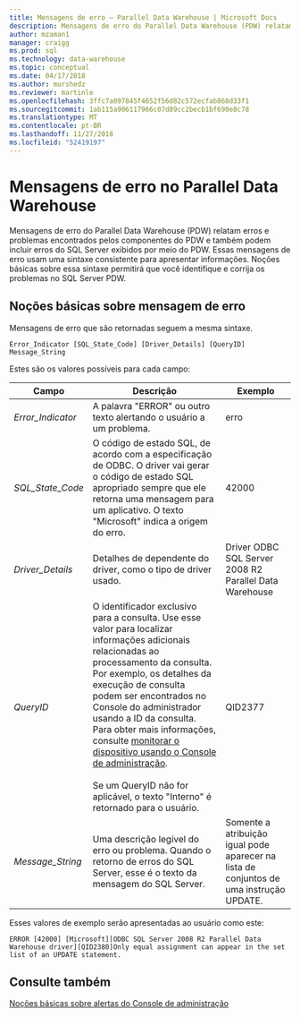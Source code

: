 ```yaml
---
title: Mensagens de erro – Parallel Data Warehouse | Microsoft Docs
description: Mensagens de erro do Parallel Data Warehouse (PDW) relatam erros e problemas encontrados pelos componentes do PDW e também podem incluir erros do SQL Server exibidos por meio do PDW. Essas mensagens de erro usam uma sintaxe consistente para apresentar informações. Noções básicas sobre essa sintaxe permitirá que você identifique e corrija os problemas.
author: mzaman1
manager: craigg
ms.prod: sql
ms.technology: data-warehouse
ms.topic: conceptual
ms.date: 04/17/2018
ms.author: murshedz
ms.reviewer: martinle
ms.openlocfilehash: 3ffc7a097845f4652f56d82c572ecfab868d33f1
ms.sourcegitcommit: 1ab115a906117966c07d89cc2becb1bf690e8c78
ms.translationtype: MT
ms.contentlocale: pt-BR
ms.lasthandoff: 11/27/2018
ms.locfileid: "52419197"
---
```

# <a name="error-messages-in-parallel-data-warehouse"></a>Mensagens de erro no Parallel Data Warehouse

Mensagens de erro do Parallel Data Warehouse (PDW) relatam erros e problemas encontrados pelos componentes do PDW e também podem incluir erros do SQL Server exibidos por meio do PDW. Essas mensagens de erro usam uma sintaxe consistente para apresentar informações. Noções básicas sobre essa sintaxe permitirá que você identifique e corrija os problemas no SQL Server PDW.  
  
## <a name="Basics"></a>Noções básicas sobre mensagem de erro  
Mensagens de erro que são retornadas seguem a mesma sintaxe.  
  
`Error_Indicator [SQL_State_Code] [Driver_Details] [QueryID] Message_String`  
  
Estes são os valores possíveis para cada campo:  
  
|Campo|Descrição|Exemplo|  
|---------|---------------|-----------|  
|*Error_Indicator*|A palavra "ERROR" ou outro texto alertando o usuário a um problema.|erro|  
|*SQL_State_Code*|O código de estado SQL, de acordo com a especificação de ODBC. O driver vai gerar o código de estado SQL apropriado sempre que ele retorna uma mensagem para um aplicativo. O texto "Microsoft" indica a origem do erro.|42000|  
|*Driver_Details*|Detalhes de dependente do driver, como o tipo de driver usado.|Driver ODBC SQL Server 2008 R2 Parallel Data Warehouse|  
|*QueryID*|O identificador exclusivo para a consulta. Use esse valor para localizar informações adicionais relacionadas ao processamento da consulta. Por exemplo, os detalhes da execução de consulta podem ser encontrados no Console do administrador usando a ID da consulta. Para obter mais informações, consulte [monitorar o dispositivo usando o Console de administração](monitor-the-appliance-by-using-the-admin-console.md).<br /><br />Se um QueryID não for aplicável, o texto "Interno" é retornado para o usuário.|QID2377|  
|*Message_String*|Uma descrição legível do erro ou problema. Quando o retorno de erros do SQL Server, esse é o texto da mensagem do SQL Server.|Somente a atribuição igual pode aparecer na lista de conjuntos de uma instrução UPDATE.|  
  
Esses valores de exemplo serão apresentadas ao usuário como este:  
  
`ERROR [42000] [Microsoft][ODBC SQL Server 2008 R2 Parallel Data Warehouse driver][QID2380]Only equal assignment can appear in the set list of an UPDATE statement.`  
  
## <a name="see-also"></a>Consulte também  
<!-- MISSING LINKS 
[Common Metadata Query Examples &#40;SQL Server PDW&#41;](../sqlpdw/common-metadata-query-examples-sql-server-pdw.md)  
-->
[Noções básicas sobre alertas do Console de administração](understanding-admin-console-alerts.md)  
  
